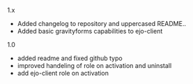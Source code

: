 1.x
- Added changelog to repository and uppercased README..
- Added basic gravityforms capabilities to ejo-client

1.0
- added readme and fixed github typo
- improved handeling of role on activation and uninstall
- add ejo-client role on activation 